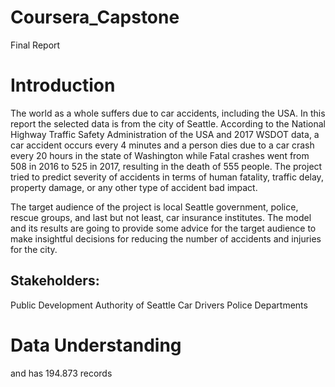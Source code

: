 # Coursera_Capstone
Final Report

# Introduction 

The world as a whole suffers due to car accidents, including the USA. In this report the selected data is from the city of Seattle. According to the National Highway Traffic Safety Administration of the USA and 2017 WSDOT data, a car accident occurs every 4 minutes and a person dies due to a car crash every 20 hours in the state of Washington while Fatal crashes went from 508 in 2016 to 525 in 2017, resulting in the death of 555 people. The project tried to predict severity of accidents in terms of human fatality, traffic delay, property damage, or any other type of accident bad impact. 

The target audience of the project is local Seattle government, police, rescue groups, and last but not least, car insurance institutes. The model and its results are going to provide some advice for the target audience to make insightful decisions for reducing the number of accidents and injuries for the city.

## Stakeholders:

Public Development Authority of Seattle
Car Drivers
Police Departments


# Data Understanding

and has 194.873 records 
